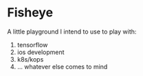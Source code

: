 # Fisheye

A little playground I intend to use to play with:

 1. tensorflow
 2. ios development
 3. k8s/kops
 4. ... whatever else comes to mind